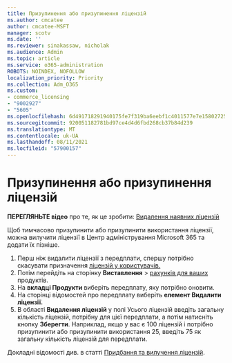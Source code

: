 ```yaml
---
title: Призупинення або призупинення ліцензій
ms.author: cmcatee
author: cmcatee-MSFT
manager: scotv
ms.date: ''
ms.reviewer: sinakassaw, nicholak
ms.audience: Admin
ms.topic: article
ms.service: o365-administration
ROBOTS: NOINDEX, NOFOLLOW
localization_priority: Priority
ms.collection: Adm_O365
ms.custom:
- commerce_licensing
- "9002927"
- "5605"
ms.openlocfilehash: 6d491718291940175fe7f319ba6eebf1c4011577e7e15802725a3c5baa77db25
ms.sourcegitcommit: 920051182781bd97ce4d4d6fbd268cb37b84d239
ms.translationtype: MT
ms.contentlocale: uk-UA
ms.lasthandoff: 08/11/2021
ms.locfileid: "57900157"
---
```

# <a name="suspend-or-pause-licenses"></a>Призупинення або призупинення ліцензій

**ПЕРЕГЛЯНЬТЕ відео** про те, як це зробити: [Видалення наявних ліцензій](https://go.microsoft.com/fwlink/p/?linkid=2154938)

Щоб тимчасово призупинити або призупинити використання ліцензії, можна вилучити ліцензії в Центр адміністрування Microsoft 365 та додати їх пізніше.

1. Перш ніж видалити ліцензії з передплати, спершу потрібно скасувати призначення [ліцензій у користувачів.](https://docs.microsoft.com/microsoft-365/admin/manage/remove-licenses-from-users)
2. Потім перейдіть на сторінку **Виставлення**  >  [рахунків для ваших](https://go.microsoft.com/fwlink/p/?linkid=842054) продуктів.
3. На **вкладці Продукти** виберіть передплату, яку потрібно оновити.
4. На сторінці відомостей про передплату виберіть **елемент Видалити ліцензії.**
5. В області **Видалення ліцензій** у  полі Усього ліцензій введіть загальну кількість ліцензій, потрібну для цієї передплати, а потім натисніть кнопку **Зберегти**. Наприклад, якщо у вас є 100 ліцензій і потрібно призупинити або призупинити використання 25, введіть 75 як загальну кількість ліцензій для передплати.

Докладні відомості див. в статті [Придбання та вилучення ліцензій](https://docs.microsoft.com/microsoft-365/commerce/licenses/buy-licenses).